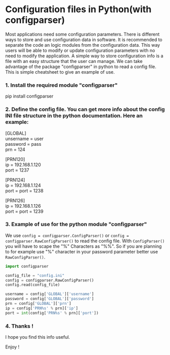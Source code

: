 # Configuration files in Python(with configparser)

Most applications need some configuration parameters. There is different ways to store and use configuration data in software. It is recommended to separate the code an logic modules from the configuration data. This way users will be able to modify or update configuration parameters with no need to modify the application. A simple way to store configuration info is a file with an easy structure that the user can manage. We can take advantage of the package "configparser" in python to read a config file. This is simple cheatsheet to give an example of use.


### 1. Install the required module "configparser"

pip install configparser

### 2. Define the config file. You can get more info about the config INI file structure in the python documentation. Here an example:

[GLOBAL] <br>
unsername = user <br>
password = pass <br>
prn = 124

[PRN120] <br>
ip = 192.168.1.120 <br>
port = 1237

[PRN124] <br>
ip = 192.168.1.124 <br>
port = port = 1238

[PRN126] <br>
ip = 192.168.1.126 <br>
port = port = 1239


### 3. Example of use for the python module "configparser"

We use ```config = configparser.ConfigParser()``` or ```config = configparser.RawConfigParser()``` to read the config file. With ```ConfigParser()``` you will have to scape the "%" Characters as "%%". So if you are planning to for example use "%" character in your password parameter better use ```RawConfigParser()```.

```python
import configparser

config_file = "config.ini"
config = configparser.RawConfigParser()
config.read(config_file)

username = config['GLOBAL']['username']
password = config['GLOBAL']['password']
prn = config['GLOBAL']['prn']
ip = config['PRN%s' % prn]['ip']
port = int(config['PRN%s' % prn]['port'])
```

### 4. Thanks !

I hope you find this info useful. <br>

Enjoy !
